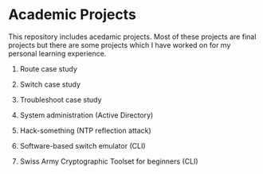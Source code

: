 # Academic Projects
This repository includes acedamic projects. Most of these projects are final projects but there are some projects which I have worked on for my personal learning experience. 
 
1. Route case study 

2. Switch case study 

3. Troubleshoot case study

4. System administration (Active Directory)

5. Hack-something (NTP reflection attack)

6. Software-based switch emulator (CLI)

7. Swiss Army Cryptographic Toolset for beginners (CLI)


 
 
